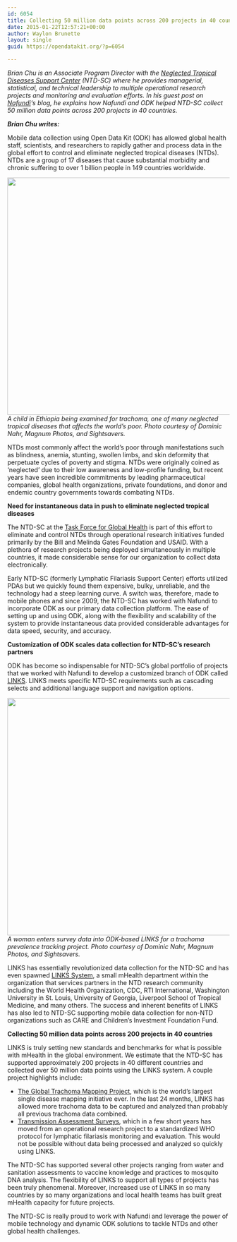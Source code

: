 ```yaml
---
id: 6054
title: Collecting 50 million data points across 200 projects in 40 countries
date: 2015-01-22T12:57:21+00:00
author: Waylon Brunette
layout: single
guid: https://opendatakit.org/?p=6054

---
```

_Brian Chu is an Associate Program Director with the [Neglected Tropical Diseases Support Center](http://www.ntdsupport.org) (NTD-SC) where he provides managerial, statistical, and technical leadership to multiple operational research projects and monitoring and evaluation efforts. In his guest post on [Nafundi](http://nafundi.com/blog)&#8216;s blog, he explains how Nafundi and ODK helped NTD-SC collect 50 million data points across 200 projects in 40 countries._

**_Brian Chu writes:_**

Mobile data collection using Open Data Kit (ODK) has allowed global health staff, scientists, and researchers to rapidly gather and process data in the global effort to control and eliminate neglected tropical diseases (NTDs). NTDs are a group of 17 diseases that cause substantial morbidity and chronic suffering to over 1 billion people in 149 countries worldwide.

<img src="/assets/wp-content/uploads/2015/01/taskforce-exam.jpg" width="538" />_A child in Ethiopia being examined for trachoma, one of many neglected tropical diseases that affects the world&#8217;s poor. Photo courtesy of Dominic Nahr, Magnum Photos, and Sightsavers._

NTDs most commonly affect the world&#8217;s poor through manifestations such as blindness, anemia, stunting, swollen limbs, and skin deformity that perpetuate cycles of poverty and stigma. NTDs were originally coined as &#8216;neglected&#8217; due to their low awareness and low-profile funding, but recent years have seen incredible commitments by leading pharmaceutical companies, global health organizations, private foundations, and donor and endemic country governments towards combating NTDs.

**Need for instantaneous data in push to eliminate neglected tropical diseases**

The NTD-SC at the [Task Force for Global Health](http://taskforce.org) is part of this effort to eliminate and control NTDs through operational research initiatives funded primarily by the Bill and Melinda Gates Foundation and USAID. With a plethora of research projects being deployed simultaneously in multiple countries, it made considerable sense for our organization to collect data electronically.

Early NTD-SC (formerly Lymphatic Filariasis Support Center) efforts utilized PDAs but we quickly found them expensive, bulky, unreliable, and the technology had a steep learning curve. A switch was, therefore, made to mobile phones and since 2009, the NTD-SC has worked with Nafundi to incorporate ODK as our primary data collection platform. The ease of setting up and using ODK, along with the flexibility and scalability of the system to provide instantaneous data provided considerable advantages for data speed, security, and accuracy.

**Customization of ODK scales data collection for NTD-SC&#8217;s research partners**

ODK has become so indispensable for NTD-SC&#8217;s global portfolio of projects that we worked with Nafundi to develop a customized branch of ODK called [LINKS](http://www.plosntds.org/article/info%3Adoi%2F10.1371%2Fjournal.pntd.0002654). LINKS meets specific NTD-SC requirements such as cascading selects and additional language support and navigation options.

<img src="/assets/wp-content/uploads/2015/01/taskforce-entry.jpg" width="538" />_A woman enters survey data into ODK-based LINKS for a trachoma prevalence tracking project. Photo courtesy of Dominic Nahr, Magnum Photos, and Sightsavers._

LINKS has essentially revolutionized data collection for the NTD-SC and has even spawned [LINKS System](http://linkssytem.org), a small mHealth department within the organization that services partners in the NTD research community including the World Health Organization, CDC, RTI International, Washington University in St. Louis, University of Georgia, Liverpool School of Tropical Medicine, and many others. The success and inherent benefits of LINKS has also led to NTD-SC supporting mobile data collection for non-NTD organizations such as CARE and Children&#8217;s Investment Foundation Fund.

**Collecting 50 million data points across 200 projects in 40 countries**

LINKS is truly setting new standards and benchmarks for what is possible with mHealth in the global environment. We estimate that the NTD-SC has supported approximately 200 projects in 40 different countries and collected over 50 million data points using the LINKS system. A couple project highlights include:

  * [The Global Trachoma Mapping Project](http://www.sightsavers.net/our_work/how_we_work/partnership/18687.html), which is the world&#8217;s largest single disease mapping initiative ever. In the last 24 months, LINKS has allowed more trachoma data to be captured and analyzed than probably all previous trachoma data combined.
  * [Transmission Assessment Surveys](http://apps.who.int/iris/bitstream/10665/77690/1/WHO_HTM_NTD_PCT_2012_9_eng.pdf), which in a few short years has moved from an operational research project to a standardized WHO protocol for lymphatic filariasis monitoring and evaluation. This would not be possible without data being processed and analyzed so quickly using LINKS.

The NTD-SC has supported several other projects ranging from water and sanitation assessments to vaccine knowledge and practices to mosquito DNA analysis. The flexibility of LINKS to support all types of projects has been truly phenomenal. Moreover, increased use of LINKS in so many countries by so many organizations and local health teams has built great mHealth capacity for future projects.

The NTD-SC is really proud to work with Nafundi and leverage the power of mobile technology and dynamic ODK solutions to tackle NTDs and other global health challenges.
